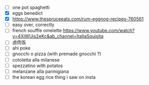 - [ ] one pot spaghetti
- [x] eggs benedict 
- [x] https://www.thespruceeats.com/rum-eggnog-recipes-760561
- [ ] easy over, correctly
- [ ] french souffle omelette https://www.youtube.com/watch?v=4XiWUis2eKc&ab_channel=ItaliaSquisita
- [ ] 卤肉饭
- [ ] ahi poke
- [ ] gnocchi o pizza (with premade gnocchi ?)
- [ ] cotoletta alla milanese
- [ ] spezzatino with potatos
- [ ] melanzane alla parmigiana
- [ ] the korean egg rice thing i saw on insta